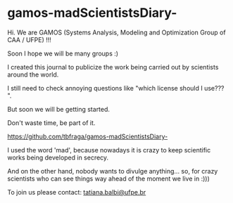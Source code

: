 # gamos-madScientistsDiary-

Hi. We are GAMOS (Systems Analysis, Modeling and Optimization Group of CAA / UFPE) !!!

Soon I hope we will be many groups :)

I created this journal to publicize the work being carried out by scientists around the world.

I still need to check annoying questions like "which license should I use??? ".

But soon we will be getting started.

Don't waste time, be part of it. 

https://github.com/tbfraga/gamos-madScientistsDiary-

I used the word 'mad', because nowadays it is crazy to keep scientific works being developed in secrecy.

And on the other hand, nobody wants to divulge anything... so, for crazy scientists who can see things way ahead of the moment we live in :))) 

To join us please contact: tatiana.balbi@ufpe.br

